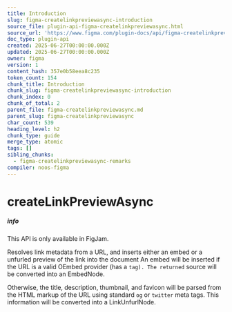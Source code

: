 ```yaml
---
title: Introduction
slug: figma-createlinkpreviewasync-introduction
source_file: plugin-api-figma-createlinkpreviewasync.html
source_url: 'https://www.figma.com/plugin-docs/api/figma-createlinkpreviewasync/'
doc_type: plugin-api
created: 2025-06-27T00:00:00.000Z
updated: 2025-06-27T00:00:00.000Z
owner: figma
version: 1
content_hash: 357e0b58eea8c235
token_count: 154
chunk_title: Introduction
chunk_slug: figma-createlinkpreviewasync-introduction
chunk_index: 0
chunk_of_total: 2
parent_file: figma-createlinkpreviewasync.md
parent_slug: figma-createlinkpreviewasync
char_count: 539
heading_level: h2
chunk_type: guide
merge_type: atomic
tags: []
sibling_chunks:
  - figma-createlinkpreviewasync-remarks
compiler: noos-figma
---
```


# createLinkPreviewAsync

##### info

This API is only available in FigJam.

Resolves link metadata from a URL, and inserts either an embed or a unfurled preview of the link into the document
An embed will be inserted if the URL is a valid OEmbed provider (has a `` tag). The returned `` source will be converted into an EmbedNode.

Otherwise, the title, description, thumbnail, and favicon will be parsed from the HTML markup of the URL using standard `og` or `twitter` meta tags. This information will be converted into a LinkUnfurlNode.
